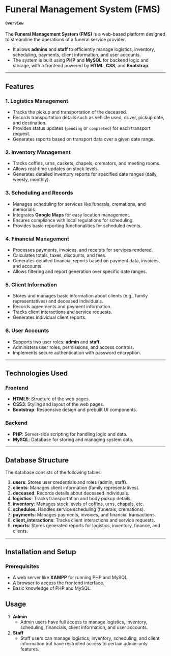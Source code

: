 # Funeral Management System (FMS)

#### `Overview`

The **Funeral Management System (FMS)** is a web-based platform designed to streamline the operations of a funeral service provider. 
- It allows **admins** and **staff** to efficiently manage logistics, inventory, scheduling, payments, client information, and user accounts. 
- The system is built using **PHP** and **MySQL** for backend logic and storage, with a frontend powered by **HTML**, **CSS**, and **Bootstrap**.

---



## Features

### 1. **Logistics Management**
- Tracks the pickup and transportation of the deceased.
- Records transportation details such as vehicle used, driver, pickup date, and destination.
- Provides status updates (`pending` or `completed`) for each transport request.
- Generates reports based on transport data over a given date range.

### 2. **Inventory Management**
- Tracks coffins, urns, caskets, chapels, cremators, and meeting rooms.
- Allows real-time updates on stock levels.
- Generates detailed inventory reports for specified date ranges (daily, weekly, monthly).

### 3. **Scheduling and Records**
- Manages scheduling for services like funerals, cremations, and memorials.
- Integrates **Google Maps** for easy location management.
- Ensures compliance with local regulations for scheduling.
- Provides basic reporting functionalities for scheduled events.

### 4. **Financial Management**
- Processes payments, invoices, and receipts for services rendered.
- Calculates totals, taxes, discounts, and fees.
- Generates detailed financial reports based on payment data, invoices, and accounts.
- Allows filtering and report generation over specific date ranges.

### 5. **Client Information**
- Stores and manages basic information about clients (e.g., family representatives) and deceased individuals.
- Records agreements and payment information.
- Tracks client interactions and service requests.
- Generates individual client reports.

### 6. **User Accounts**
- Supports two user roles: **admin** and **staff**.
- Administers user roles, permissions, and access controls.
- Implements secure authentication with password encryption.

---

## Technologies Used

### **Frontend**
- **HTML5**: Structure of the web pages.
- **CSS3**: Styling and layout of the web pages.
- **Bootstrap**: Responsive design and prebuilt UI components.

### **Backend**
- **PHP**: Server-side scripting for handling logic and data.
- **MySQL**: Database for storing and managing system data.

---

## Database Structure

The database consists of the following tables:
1. **users**: Stores user credentials and roles (admin, staff).
2. **clients**: Manages client information (family representatives).
3. **deceased**: Records details about deceased individuals.
4. **logistics**: Tracks transportation and body pickup details.
5. **inventory**: Manages stock levels of coffins, urns, chapels, etc.
6. **schedules**: Handles service scheduling (funerals, cremations).
7. **payments**: Manages payments, invoices, and financial transactions.
8. **client_interactions**: Tracks client interactions and service requests.
9. **reports**: Stores generated reports for logistics, inventory, finance, and clients.

---

## Installation and Setup

### Prerequisites
- A web server like **XAMPP** for running PHP and MySQL.
- A browser to access the frontend interface.
- Basic knowledge of PHP and MySQL.

## Usage
1. **Admin**
    - Admin users have full access to manage logistics, inventory, scheduling, financials, client information, and user accounts.
2. **Staff**
    - Staff users can manage logistics, inventory, scheduling, and client information but have restricted access to certain admin-only features.


